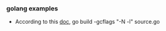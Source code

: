 ### golang examples
- According to this [doc](http://golang.org/doc/gdb), go build -gcflags "-N -l" source.go
